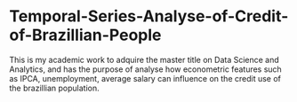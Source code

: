# Temporal-Series-Analyse-of-Credit-of-Brazillian-People
This is my academic work to adquire the master title on Data Science and Analytics, and has the purpose of analyse how econometric features such as IPCA, unemployment, average salary can influence on the credit use of the brazillian population.
